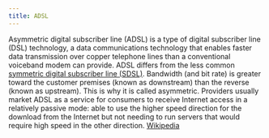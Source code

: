 ```yaml
---
title: ADSL
---
```


Asymmetric digital subscriber line (ADSL) is a type of digital subscriber line (DSL) technology,
a data communications technology that enables faster data transmission over copper telephone lines than
a conventional voiceband modem can provide. ADSL differs from the less common [symmetric digital subscriber
line (SDSL)](sdsl.html). Bandwidth (and bit rate) is greater toward the customer premises (known as downstream) than the
reverse (known as upstream). This is why it is called asymmetric. Providers usually market ADSL as a service
for consumers to receive Internet access in a relatively passive mode: able to use the higher speed direction
for the download from the Internet but not needing to run servers that would require high speed in the other
direction. <a href="https://en.wikipedia.org/wiki/Asymmetric_Digital_Subscriber_Line" target="_blank">Wikipedia</a>
